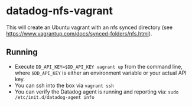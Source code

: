 # datadog-nfs-vagrant
This will create an Ubuntu vagrant with an nfs synced directory (see
https://www.vagrantup.com/docs/synced-folders/nfs.html).

## Running
- Execute `DD_API_KEY=$DD_API_KEY vagrant up` from the command line, where
  `$DD_API_KEY` is either an environment variable or your actual API key.
- You can ssh into the box via `vagrant ssh`
- You can verify the Datadog agent is running and reporting via:
  `sudo /etc/init.d/datadog-agent info`
